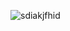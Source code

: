
![sdiakjfhid](https://user-images.githubusercontent.com/73972922/171781815-2cb28464-e6df-4a0d-8737-640e5b153486.gif)
